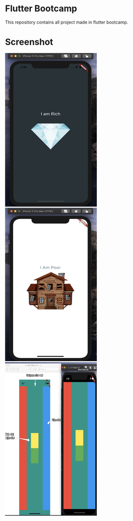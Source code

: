 # Flutter Bootcamp

This repository contains all project made in flutter bootcamp.

# Screenshot

<img src="screenshot/first_app.png" width = "300" height="500px"/><img src="screenshot/challenge_app.png" width = "300" height="500px"/><img src="screenshot/second_challenge_app.png" width = "300" height="500px"/>
